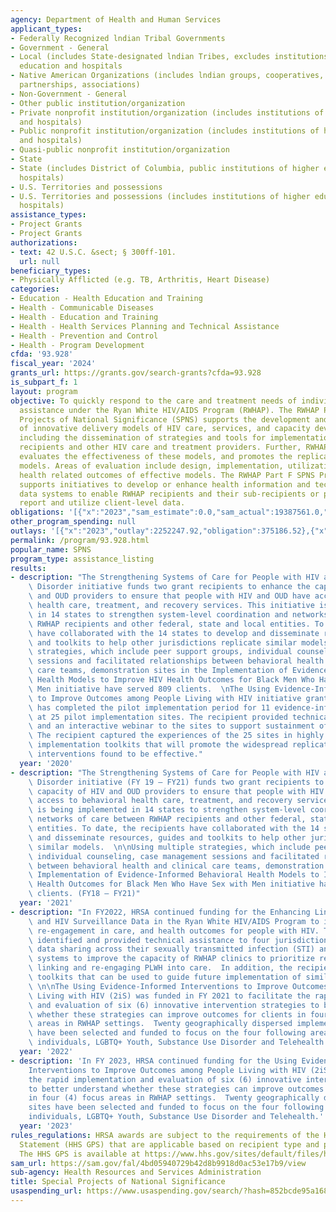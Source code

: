 ```yaml
---
agency: Department of Health and Human Services
applicant_types:
- Federally Recognized lndian Tribal Governments
- Government - General
- Local (includes State-designated lndian Tribes, excludes institutions of higher
  education and hospitals
- Native American Organizations (includes lndian groups, cooperatives, corporations,
  partnerships, associations)
- Non-Government - General
- Other public institution/organization
- Private nonprofit institution/organization (includes institutions of higher education
  and hospitals)
- Public nonprofit institution/organization (includes institutions of higher education
  and hospitals)
- Quasi-public nonprofit institution/organization
- State
- State (includes District of Columbia, public institutions of higher education and
  hospitals)
- U.S. Territories and possessions
- U.S. Territories and possessions (includes institutions of higher education and
  hospitals)
assistance_types:
- Project Grants
- Project Grants
authorizations:
- text: 42 U.S.C. &sect; § 300ff-101.
  url: null
beneficiary_types:
- Physically Afflicted (e.g. TB, Arthritis, Heart Disease)
categories:
- Education - Health Education and Training
- Health - Communicable Diseases
- Health - Education and Training
- Health - Health Services Planning and Technical Assistance
- Health - Prevention and Control
- Health - Program Development
cfda: '93.928'
fiscal_year: '2024'
grants_url: https://grants.gov/search-grants?cfda=93.928
is_subpart_f: 1
layout: program
objective: To quickly respond to the care and treatment needs of individuals receiving
  assistance under the Ryan White HIV/AIDS Program (RWHAP). The RWHAP Part F Special
  Projects of National Significance (SPNS) supports the development and implementation
  of innovative delivery models of HIV care, services, and capacity development initiatives,
  including the dissemination of strategies and tools for implementation by RWHAP
  recipients and other HIV care and treatment providers. Further, RWHAP Part F SPNS
  evaluates the effectiveness of these models, and promotes the replication of successful
  models. Areas of evaluation include design, implementation, utilization, cost, and
  health related outcomes of effective models. The RWHAP Part F SPNS Program also
  supports initiatives to develop or enhance health information and technology and
  data systems to enable RWHAP recipients and their sub-recipients or providers to
  report and utilize client-level data.
obligations: '[{"x":"2023","sam_estimate":0.0,"sam_actual":19387561.0,"usa_spending_actual":19508897.3},{"x":"2024","sam_estimate":0.0,"sam_actual":20290964.0,"usa_spending_actual":22787938.71},{"x":"2025","sam_estimate":0.0,"sam_actual":18200000.0,"usa_spending_actual":0.0}]'
other_program_spending: null
outlays: '[{"x":"2023","outlay":2252247.92,"obligation":375186.52},{"x":"2024","outlay":6001002.33,"obligation":3839699.0},{"x":"2025","outlay":0.0,"obligation":0.0}]'
permalink: /program/93.928.html
popular_name: SPNS
program_type: assistance_listing
results:
- description: "The Strengthening Systems of Care for People with HIV and Opioid Use\
    \ Disorder initiative funds two grant recipients to enhance the capacity of HIV\
    \ and OUD providers to ensure that people with HIV and OUD have access to behavioral\
    \ health care, treatment, and recovery services. This initiative is being implemented\
    \ in 14 states to strengthen system-level coordination and networks of care between\
    \ RWHAP recipients and other federal, state and local entities. To date, the recipients\
    \ have collaborated with the 14 states to develop and disseminate resources, guides\
    \ and toolkits to help other jurisdictions replicate similar models. \nUsing multiple\
    \ strategies, which include peer support groups, individual counseling, case management\
    \ sessions and facilitated relationships between behavioral health and clinical\
    \ care teams, demonstration sites in the Implementation of Evidence-Informed Behavioral\
    \ Health Models to Improve HIV Health Outcomes for Black Men Who Have Sex with\
    \ Men initiative have served 809 clients.  \nThe Using Evidence-Informed Interventions\
    \ to Improve Outcomes among People Living with HIV initiative grant recipient\
    \ has completed the pilot implementation period for 11 evidence-informed interventions\
    \ at 25 pilot implementation sites. The recipient provided technical assistance\
    \ and an interactive webinar to the sites to support sustainment of the interventions.\
    \ The recipient captured the experiences of the 25 sites in highly accessible\
    \ implementation toolkits that will promote the widespread replication of those\
    \ interventions found to be effective."
  year: '2020'
- description: "The Strengthening Systems of Care for People with HIV and Opioid Use\
    \ Disorder initiative (FY 19 – FY21) funds two grant recipients to enhance the\
    \ capacity of HIV and OUD providers to ensure that people with HIV and OUD have\
    \ access to behavioral health care, treatment, and recovery services. This initiative\
    \ is being implemented in 14 states to strengthen system-level coordination and\
    \ networks of care between RWHAP recipients and other federal, state and local\
    \ entities. To date, the recipients have collaborated with the 14 states to develop\
    \ and disseminate resources, guides and toolkits to help other jurisdictions replicate\
    \ similar models.  \n\nUsing multiple strategies, which include peer support groups,\
    \ individual counseling, case management sessions and facilitated relationships\
    \ between behavioral health and clinical care teams, demonstration sites in the\
    \ Implementation of Evidence-Informed Behavioral Health Models to Improve HIV\
    \ Health Outcomes for Black Men Who Have Sex with Men initiative have served 809\
    \ clients. (FY18 – FY21)"
  year: '2021'
- description: "In FY2022, HRSA continued funding for the Enhancing Linkage of STI\
    \ and HIV Surveillance Data in the Ryan White HIV/AIDS Program to improve linkage,\
    \ re-engagement in care, and health outcomes for people with HIV. The recipient\
    \ identified and provided technical assistance to four jurisdictions to enhance\
    \ data sharing across their sexually transmitted infection (STI) and HIV surveillance\
    \ systems to improve the capacity of RWHAP clinics to prioritize resources for\
    \ linking and re-engaging PLWH into care.  In addition, the recipient developed\
    \ toolkits that can be used to guide future implementation of similar projects\
    \ \n\nThe Using Evidence-Informed Interventions to Improve Outcomes among People\
    \ Living with HIV (2iS) was funded in FY 2021 to facilitate the rapid implementation\
    \ and evaluation of six (6) innovative intervention strategies to better understand\
    \ whether these strategies can improve outcomes for clients in four (4) focus\
    \ areas in RWHAP settings.  Twenty geographically dispersed implementation sites\
    \ have been selected and funded to focus on the four following areas:  Justice-involved\
    \ individuals, LGBTQ+ Youth, Substance Use Disorder and Telehealth."
  year: '2022'
- description: 'In FY 2023, HRSA continued funding for the Using Evidence-Informed
    Interventions to Improve Outcomes among People Living with HIV (2iS) to facilitate
    the rapid implementation and evaluation of six (6) innovative intervention strategies
    to better understand whether these strategies can improve outcomes for clients
    in four (4) focus areas in RWHAP settings.  Twenty geographically dispersed implementation
    sites have been selected and funded to focus on the four following areas:  Justice-involved
    individuals, LGBTQ+ Youth, Substance Use Disorder and Telehealth.'
  year: '2023'
rules_regulations: HRSA awards are subject to the requirements of the HHS Grants Policy
  Statement (HHS GPS) that are applicable based on recipient type and purpose of award.
  The HHS GPS is available at https://www.hhs.gov/sites/default/files/hhs-grants-policy-statement-october-2024.pdf
sam_url: https://sam.gov/fal/4bd05940729b42d8b9918d0ac53e17b9/view
sub-agency: Health Resources and Services Administration
title: Special Projects of National Significance
usaspending_url: https://www.usaspending.gov/search/?hash=852bcde95a168c3870368f5fe7b48d29
---
```

